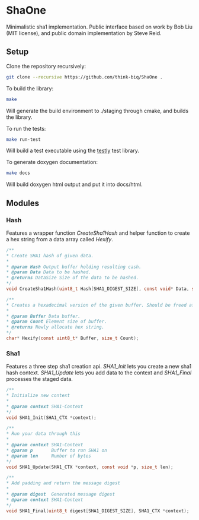 # ShaOne

Minimalistic sha1 implementation. Public interface based on work by Bob Liu
(MIT license), and public domain implementation by Steve Reid.

## Setup

Clone the repository recursively:

```bash
git clone --recursive https://github.com/think-biq/ShaOne .
```

To build the library:

```bash
make
```

Will generate the build environment to ./staging through cmake, and builds the
library.

To run the tests:

```bash
make run-test
```

Will build a test executable using the [testly](https://github.com/think-biq/testly) test library.

To generate doxygen documentation:

```bash
make docs
```

Will build doxygen html output and put it into docs/html.

## Modules

### Hash

Features a wrapper function *CreateSha1Hash* and helper function to create a
hex string from a data array called *Hexify*.

```c
/**
* Create SHA1 hash of given data.
* 
* @param Hash Output buffer holding resulting cash.
* @param Data Data to be hashed.
* @returns DataSize Size of the data to be hashed.
*/
void CreateSha1Hash(uint8_t Hash[SHA1_DIGEST_SIZE], const void* Data, size_t DataSize);

```

```c
/**
* Creates a hexadecimal version of the given buffer. Should be freed after usage.
* 
* @param Buffer Data buffer.
* @param Count Element size of buffer.
* @returns Newly allocate hex string.
*/
char* Hexify(const uint8_t* Buffer, size_t Count);
```

### Sha1

Features a three step sha1 creation api. *SHA1_Init* lets you create a new sha1
hash context. *SHA1_Update* lets you add data to the context and *SHA1_Final* 
processes the staged data.

```c
/**
* Initialize new context
*
* @param context SHA1-Context
*/
void SHA1_Init(SHA1_CTX *context);
```

```c
/**
* Run your data through this
*
* @param context SHA1-Context
* @param p       Buffer to run SHA1 on
* @param len     Number of bytes
*/
void SHA1_Update(SHA1_CTX *context, const void *p, size_t len);
```

```c
/**
* Add padding and return the message digest
*
* @param digest  Generated message digest
* @param context SHA1-Context
*/
void SHA1_Final(uint8_t digest[SHA1_DIGEST_SIZE], SHA1_CTX *context);
```